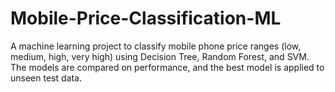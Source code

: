 # Mobile-Price-Classification-ML
A machine learning project to classify mobile phone price ranges (low, medium, high, very high) using Decision Tree, Random Forest, and SVM. The models are compared on performance, and the best model is applied to unseen test data.
